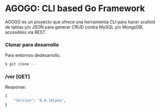 # AGOGO: CLI based Go Framework 

AGOGO es un proyecto que ofrece una herramienta CLI para hacer scafold de tablas y/o JSON para generar CRUD contra MySQL y/o MongoDB, accesibles vía REST.

### Clonar para desarrollo
Para entornos dedesarrollo.

```sh
$ git clone ---
```


### /ver [GET]

Response:
```sh
{
    "Version": "0.0.1Alpha",
}
```
